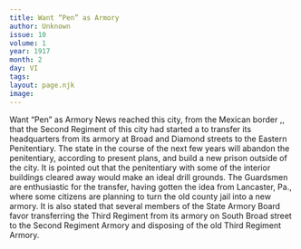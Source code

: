 ```yaml
---
title: Want “Pen” as Armory
author: Unknown
issue: 10
volume: 1
year: 1917
month: 2
day: VI
tags:
layout: page.njk
image:
---
```

Want “Pen” as Armory   News reached this city, from the Mexican border ,, that the Second Regiment of this city had started a to transfer its headquarters from its armory at Broad and Diamond streets to the Eastern Penitentiary.   The state in the course of the next few years will abandon the penitentiary, according to present plans, and build a new prison outside of the city.   It is pointed out that the penitentiary with some of the interior buildings cleared away would make an ideal drill grounds. The Guardsmen are enthusiastic for the transfer, having gotten the idea from Lancaster, Pa., where some citizens are planning to turn the old county jail into a new armory. It is also stated that several members of the State Armory Board favor transferring the Third Regiment from its armory on South Broad street to the Second Regiment Armory and disposing of the old Third Regiment Armory.


